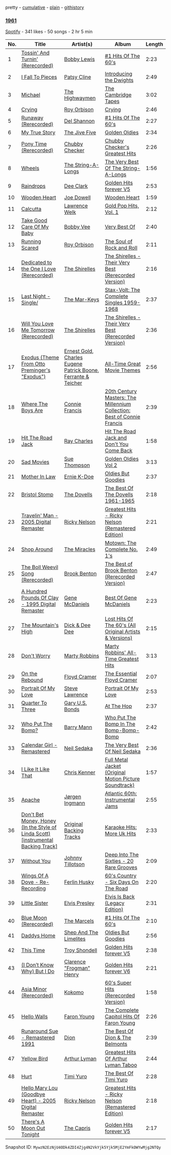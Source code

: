 pretty - [cumulative](/playlists/cumulative/7EhO7YjjFdrNRtTHcRrnnQ.md) - [plain](/playlists/plain/7EhO7YjjFdrNRtTHcRrnnQ) - [githistory](https://github.githistory.xyz/mackorone/spotify-playlist-archive/blob/main/playlists/plain/7EhO7YjjFdrNRtTHcRrnnQ)

### [1961](https://open.spotify.com/playlist/7EhO7YjjFdrNRtTHcRrnnQ)

> 

[Spotify](https://open.spotify.com/user/spotify) - 341 likes - 50 songs - 2 hr 5 min

| No. | Title | Artist(s) | Album | Length |
|---|---|---|---|---|
| 1 | [Tossin' And Turnin' \(Rerecorded\)](https://open.spotify.com/track/4nbfkzqJQmGOBPYyHDInF3) | [Bobby Lewis](https://open.spotify.com/artist/6KfBWaX13etjtEZ4d9aTWW) | [\#1 Hits Of The 60's](https://open.spotify.com/album/6Mio3JCszE0BTyjTmfYsLY) | 2:23 |
| 2 | [I Fall To Pieces](https://open.spotify.com/track/5U2uhwJseYO7eH5nEwPb8z) | [Patsy Cline](https://open.spotify.com/artist/7dNsHhGeGU5MV01r06O8gK) | [Introducing the Dwights](https://open.spotify.com/album/3Z0LdhZyBaeniH7m9VpSrR) | 2:49 |
| 3 | [Michael](https://open.spotify.com/track/5EDhHmezbcIxL6qzPpMlhx) | [The Highwaymen](https://open.spotify.com/artist/42zQWH4QjEPz9xO4tJpgjZ) | [The Cambridge Tapes](https://open.spotify.com/album/1qOswBTXoVWSxyIyQIcfWj) | 3:02 |
| 4 | [Crying](https://open.spotify.com/track/2M3OVvigcmanSnRq1sdlVE) | [Roy Orbison](https://open.spotify.com/artist/0JDkhL4rjiPNEp92jAgJnS) | [Crying](https://open.spotify.com/album/5GYI3MYDtS3pDZOQ29Unr5) | 2:46 |
| 5 | [Runaway \(Rerecorded\)](https://open.spotify.com/track/0E59YEu2gtTp8MoEWV8KFk) | [Del Shannon](https://open.spotify.com/artist/3c8WoNjBfyLJhFObE6RHgs) | [\#1 Hits Of The 60's](https://open.spotify.com/album/6Mio3JCszE0BTyjTmfYsLY) | 2:27 |
| 6 | [My True Story](https://open.spotify.com/track/2Dnosc9eeTGYSBjNlcqhkz) | [The Jive Five](https://open.spotify.com/artist/2HWsf577KqaPhXyBFzei7L) | [Golden Oldies](https://open.spotify.com/album/4jiyg7yYn3iMkHsU13XsLc) | 2:34 |
| 7 | [Pony Time \(Rerecorded\)](https://open.spotify.com/track/6eQCOABK6G41PBTaHXeR4Y) | [Chubby Checker](https://open.spotify.com/artist/7qQJQ3YtcGlqaLg5tcypN2) | [Chubby Checker's Greatest Hits](https://open.spotify.com/album/1nH3Sc0ajdHMJUzRlme2nk) | 2:26 |
| 8 | [Wheels](https://open.spotify.com/track/789lq0oHhOa4pHh2y9rjkN) | [The String\-A\-Longs](https://open.spotify.com/artist/7CG3fjmCcZHXOnxYrpgE6W) | [The Very Best Of The String\-A\-Longs](https://open.spotify.com/album/7bdYWc82ghgo6dCOupoVpp) | 1:56 |
| 9 | [Raindrops](https://open.spotify.com/track/15Mgtv48qiYKrGuAWugXGe) | [Dee Clark](https://open.spotify.com/artist/6PyZY3e7wgYgRdegqvqhSo) | [Golden Hits forever V5](https://open.spotify.com/album/7aDs155Ps2HI81WIrqQ6Oh) | 2:53 |
| 10 | [Wooden Heart](https://open.spotify.com/track/7h5V6w1ZGb8VHlq6HHbCoY) | [Joe Dowell](https://open.spotify.com/artist/1b5taabb9eKSbyzVFVtEjh) | [Wooden Heart](https://open.spotify.com/album/2WoXvDJbgfpgdi7zStiZmO) | 1:59 |
| 11 | [Calcutta](https://open.spotify.com/track/6G43xPTXl0zVgTajZMhW0y) | [Lawrence Welk](https://open.spotify.com/artist/2GMH35k5oLCjzYpn5HbaD8) | [Gold Pop Hits, Vol\. 1](https://open.spotify.com/album/40Yzx8QGyYyke893SEqY5m) | 2:12 |
| 12 | [Take Good Care Of My Baby](https://open.spotify.com/track/19ZAI2LNUDj8TVpA6GwVWS) | [Bobby Vee](https://open.spotify.com/artist/5MX2l6ewjOaeWn1lYNhzlO) | [Very Best Of](https://open.spotify.com/album/7d0HZUrDOmRKEzHvJv3ITe) | 2:40 |
| 13 | [Running Scared](https://open.spotify.com/track/3aVE8eVqfZrGapoJlZxwIY) | [Roy Orbison](https://open.spotify.com/artist/0JDkhL4rjiPNEp92jAgJnS) | [The Soul of Rock and Roll](https://open.spotify.com/album/6VRhs2rkIAiREYXkVBAznF) | 2:11 |
| 14 | [Dedicated to the One I Love \(Rerecorded\)](https://open.spotify.com/track/365aSqfttyHcCsUZyJqVlg) | [The Shirelles](https://open.spotify.com/artist/0x83OBqixqdCHnStP5VMcn) | [The Shirelles \- Their Very Best \(Rerecorded Version\)](https://open.spotify.com/album/7drJ2KUsPcmRcmcYv77FK2) | 2:16 |
| 15 | [Last Night \- Single/](https://open.spotify.com/track/6oAOIKatIRmIrHgKJUq3Pn) | [The Mar\-Keys](https://open.spotify.com/artist/4EYRKWX3RvHihDHDr8TocR) | [Stax\-Volt: The Complete Singles 1959\-1968](https://open.spotify.com/album/0RPeS6tlJfJt1GQ1XilhkH) | 2:37 |
| 16 | [Will You Love Me Tomorrow \(Rerecorded\)](https://open.spotify.com/track/3k0Ow4RdqhAi9Xi4hymx2j) | [The Shirelles](https://open.spotify.com/artist/0x83OBqixqdCHnStP5VMcn) | [The Shirelles \- Their Very Best \(Rerecorded Version\)](https://open.spotify.com/album/7drJ2KUsPcmRcmcYv77FK2) | 2:36 |
| 17 | [Exodus \(Theme From Otto Preminger's "Exodus"\)](https://open.spotify.com/track/4pKUJwmq9mYcs1KNUsqAHH) | [Ernest Gold](https://open.spotify.com/artist/41SzGMVZclC44YTVneXHlE), [Charles Eugene Patrick Boone](https://open.spotify.com/artist/6nqkjhZ5YWO4AKDD2wHXMq), [Ferrante & Teicher](https://open.spotify.com/artist/17rSwcIT9qu1OybU1lReJB) | [All\-Time Great Movie Themes](https://open.spotify.com/album/2p2qPa5OyxOHLZM0ti8nmL) | 2:56 |
| 18 | [Where The Boys Are](https://open.spotify.com/track/6N3LlP0e7sWkNaTw8aXEnX) | [Connie Francis](https://open.spotify.com/artist/3EY5DxGdy7x4GelivOjS2Q) | [20th Century Masters: The Millennium Collection: Best of Connie Francis](https://open.spotify.com/album/3B3SalHPlLiQvwftRPYXcN) | 2:39 |
| 19 | [Hit The Road Jack](https://open.spotify.com/track/3otXVqKkFcmc8gics3zxVS) | [Ray Charles](https://open.spotify.com/artist/1eYhYunlNJlDoQhtYBvPsi) | [Hit The Road Jack and Don't You Come Back](https://open.spotify.com/album/2BrLSZzr3ryjGOhY75G9Ne) | 1:58 |
| 20 | [Sad Movies](https://open.spotify.com/track/1D5EXAiJbsw08mRKFGW2xO) | [Sue Thompson](https://open.spotify.com/artist/4KCnuZQWRl9FEwAcduZhP9) | [Golden Oldies Vol 2](https://open.spotify.com/album/2BPeZ7fpH4MpxEftTq41xM) | 3:13 |
| 21 | [Mother In Law](https://open.spotify.com/track/2l4fBmSX9cOeDq6MMQtAEV) | [Ernie K\-Doe](https://open.spotify.com/artist/3ybBNyjii40yY104IZkcly) | [Oldies But Goodies](https://open.spotify.com/album/1PfyeXVGmSGjhbUoWekrLD) | 2:37 |
| 22 | [Bristol Stomp](https://open.spotify.com/track/0B1cm1Z7J9v8Wug9idr8T6) | [The Dovells](https://open.spotify.com/artist/6LaraO4gcDKWw0fwIOTodm) | [The Best Of The Dovells 1961\-1965](https://open.spotify.com/album/2nVaoyKCz1nGdNny3bqoUm) | 2:18 |
| 23 | [Travelin' Man \- 2005 Digital Remaster](https://open.spotify.com/track/0LA0c8SIOnKNHfEd8LZoac) | [Ricky Nelson](https://open.spotify.com/artist/73sSFVlM6pkweLXE8qw1OS) | [Greatest Hits \- Ricky Nelson \(Remastered Edition\)](https://open.spotify.com/album/6JohQ1VCMCTwDmj2vpY6FD) | 2:21 |
| 24 | [Shop Around](https://open.spotify.com/track/0bd61NWrbAY48KFvDuq3tF) | [The Miracles](https://open.spotify.com/artist/6TqQLejnHXMGr7KcegxUND) | [Motown: The Complete No\. 1's](https://open.spotify.com/album/0iv3gV69jA1YY2H0UTy9yF) | 2:49 |
| 25 | [The Boll Weevil Song \(Rerecorded\)](https://open.spotify.com/track/4Hw8ZdplPYWDBkJqCPAgRP) | [Brook Benton](https://open.spotify.com/artist/2ttm3uT0N1RN7vwKv1pQgh) | [The Best of Brook Benton \(Rerecorded Version\)](https://open.spotify.com/album/7ILTWBBK4BX4RajMXxMrMA) | 2:47 |
| 26 | [A Hundred Pounds Of Clay \- 1995 Digital Remaster](https://open.spotify.com/track/2WRPCPMu1Qadq0J7Af8aCC) | [Gene McDaniels](https://open.spotify.com/artist/6I7tqjEzznFPrardDfvsvq) | [Best Of Gene McDaniels](https://open.spotify.com/album/2MZI44uUGjAPHIJd2olyQH) | 2:23 |
| 27 | [The Mountain's High](https://open.spotify.com/track/0YVlMTY2kaQc2fxu2ezlI6) | [Dick & Dee Dee](https://open.spotify.com/artist/6TLwl6BCLZ5D1jwn4l2KGh) | [Lost Hits Of The 60's \(All Original Artists & Versions\)](https://open.spotify.com/album/5n3yhXw0DNTRIpSfRE98tT) | 2:15 |
| 28 | [Don't Worry](https://open.spotify.com/track/1xFTK0nWCUHiAhNA7w9aei) | [Marty Robbins](https://open.spotify.com/artist/0Xi59sEw38vRvwleSAVqoo) | [Marty Robbins' All\-Time Greatest Hits](https://open.spotify.com/album/0BUwybdSAULe982sAEKjfE) | 3:13 |
| 29 | [On the Rebound](https://open.spotify.com/track/4QjrLPqpSYSlLV6mqELvVg) | [Floyd Cramer](https://open.spotify.com/artist/6DQ6mdEhxCgHPqfX1niZZK) | [The Essential Floyd Cramer](https://open.spotify.com/album/1P4nnFm1S5OqHSfXlggBEV) | 2:07 |
| 30 | [Portrait Of My Love](https://open.spotify.com/track/0iwv2DTT8TOEnrKQ4l4P77) | [Steve Lawrence](https://open.spotify.com/artist/271pvVqDFiREx6PqzwOX8p) | [Portrait Of My Love](https://open.spotify.com/album/0YXZCASpXbZo1PVqe8f4MO) | 2:53 |
| 31 | [Quarter To Three](https://open.spotify.com/track/1LW2cxcZtwBumNd6ZrfCsL) | [Gary U.S\. Bonds](https://open.spotify.com/artist/1Qw8MHpjYxm9Xf0O1ZfPiX) | [At The Hop](https://open.spotify.com/album/2Dv69A0gikPgoPOPWIRAVL) | 2:37 |
| 32 | [Who Put The Bomp?](https://open.spotify.com/track/1zjzLPwQi3qoKndgNurI29) | [Barry Mann](https://open.spotify.com/artist/3OmuR7XFXBig8yLeMSm9mU) | [Who Put The Bomp In The Bomp\-Bomp\-Bomp](https://open.spotify.com/album/4u6c0El5f78GfHj8vQEmrK) | 2:42 |
| 33 | [Calendar Girl \- Remastered](https://open.spotify.com/track/1Pg2yx1drvE8uJhMCnIpGN) | [Neil Sedaka](https://open.spotify.com/artist/5N6GwJzOcOY5kv8p0NjhYL) | [The Very Best Of Neil Sedaka](https://open.spotify.com/album/4LEVq549JUbYQmzma1NzEl) | 2:36 |
| 34 | [I Like It Like That](https://open.spotify.com/track/5wIxMTfyrSEx4w1MxaM96c) | [Chris Kenner](https://open.spotify.com/artist/3mCIMoeTyKjHlgNv7wFZYI) | [Full Metal Jacket \(Original Motion Picture Soundtrack\)](https://open.spotify.com/album/3tpJtzZm4Urb0n2ITN5mwF) | 1:57 |
| 35 | [Apache](https://open.spotify.com/track/0FKNRNN2mcY9dBjenoxbeY) | [Jørgen Ingmann](https://open.spotify.com/artist/1mUxA8Bcd9qdMgH9uMOIQb) | [Atlantic 60th: Instrumental Jams](https://open.spotify.com/album/4pOVCX3BM02U0AudLBVoQG) | 2:55 |
| 36 | [Don't Bet Money, Honey \(In the Style of Linda Scott\) \[instrumental Backing Track\]](https://open.spotify.com/track/7tAjijxeQ8hT7HuRI4BltI) | [Original Backing Tracks](https://open.spotify.com/artist/3zTYSIlGGbY2wLixqetrvM) | [Karaoke Hits: More Uk Hits](https://open.spotify.com/album/0Y4tISfZNfwU0j1TTZSlHC) | 2:33 |
| 37 | [Without You](https://open.spotify.com/track/69f7vu51cpC4TM6MKrqJOi) | [Johnny Tillotson](https://open.spotify.com/artist/36msvw9B10rxW90NSQ2794) | [Deep Into The Sixties \- 20 Rare Grooves](https://open.spotify.com/album/3pHHT1JwvLNu89JUbfADaW) | 2:09 |
| 38 | [Wings Of A Dove \- Re\-Recording](https://open.spotify.com/track/6q5UzeMm00DBIkKv8uL18e) | [Ferlin Husky](https://open.spotify.com/artist/0szj7Sxtyluyjc2Arj0njB) | [60's Country \- Six Days On The Road](https://open.spotify.com/album/7bePNwwUP5oUzBKPlJAQba) | 2:20 |
| 39 | [Little Sister](https://open.spotify.com/track/2uy2PS2vq6uwZItb2waSrF) | [Elvis Presley](https://open.spotify.com/artist/43ZHCT0cAZBISjO8DG9PnE) | [Elvis Is Back \(Legacy Edition\)](https://open.spotify.com/album/0kpojnjqQ487UnNJXMlylU) | 2:31 |
| 40 | [Blue Moon \(Rerecorded\)](https://open.spotify.com/track/7CIv316ZKCQhkspH80kiUC) | [The Marcels](https://open.spotify.com/artist/1JQYskbOoudT9cylam24a3) | [\#1 Hits Of The 60's](https://open.spotify.com/album/6Mio3JCszE0BTyjTmfYsLY) | 2:10 |
| 41 | [Daddys Home](https://open.spotify.com/track/0uTWICEvYa78HlUyt5JbUU) | [Shep And The Limelites](https://open.spotify.com/artist/3xaiq6cHhYX5xclwRkT6Jf) | [Oldies But Goodies](https://open.spotify.com/album/1PfyeXVGmSGjhbUoWekrLD) | 2:56 |
| 42 | [This Time](https://open.spotify.com/track/5hqNWobmQ9yYtIuEbcoS7w) | [Troy Shondell](https://open.spotify.com/artist/4R3U54HaBxqbw1ey5lMcXQ) | [Golden Hits forever V5](https://open.spotify.com/album/7aDs155Ps2HI81WIrqQ6Oh) | 2:38 |
| 43 | [\(I Don’t Know Why\) But I Do](https://open.spotify.com/track/3DrHuyEwZ93vQFgDltpauz) | [Clarence "Frogman" Henry](https://open.spotify.com/artist/3EYYw0bxDMBYfLoBehpsNf) | [Golden Hits forever V6](https://open.spotify.com/album/59AvmMCslqiSj8qz3Y5vEo) | 2:21 |
| 44 | [Asia Minor \(Rerecorded\)](https://open.spotify.com/track/4uNAdFLTuiIhDtbZsq31Og) | [Kokomo](https://open.spotify.com/artist/00FrqfQ1NB4Dlr10yUP4Hr) | [60's Super Hits \(Rerecorded Version\)](https://open.spotify.com/album/5S5TwSmNCvK8ttbDLyA32d) | 1:58 |
| 45 | [Hello Walls](https://open.spotify.com/track/4dim8F8t01qimHOmr6S3Gd) | [Faron Young](https://open.spotify.com/artist/6uvq6FeVsmhOWfJHxVNeBL) | [The Complete Capitol Hits Of Faron Young](https://open.spotify.com/album/26KWAh3Wvw9LjeyxjTEZqa) | 2:26 |
| 46 | [Runaround Sue \- Remastered 1991](https://open.spotify.com/track/6AL6Wbn1xA3R86vAvuiho5) | [Dion](https://open.spotify.com/artist/15FyiY3ChN0QRspHIQYq0W) | [The Best Of Dion & The Belmonts](https://open.spotify.com/album/4XCCPbgyV1L06tIZmQYFwu) | 2:39 |
| 47 | [Yellow Bird](https://open.spotify.com/track/2vLDQqTeIGJsShqHOt4yUx) | [Arthur Lyman](https://open.spotify.com/artist/4UAjW7ABQfMm5F88xCtQln) | [Greatest Hits Of Arthur Lyman Taboo](https://open.spotify.com/album/0cVVclcFM23MjZi5eyE0YV) | 2:44 |
| 48 | [Hurt](https://open.spotify.com/track/6mqfq8EdYoV07TXM2rgPgb) | [Timi Yuro](https://open.spotify.com/artist/2JyxVsEiD9HVRM7CtFaLCK) | [The Best Of Timi Yuro](https://open.spotify.com/album/18UaMS0uVYtzsIoDIS5v3P) | 2:28 |
| 49 | [Hello Mary Lou \(Goodbye Heart\) \- 2005 Digital Remaster](https://open.spotify.com/track/4bnULOWizYveoiu141901k) | [Ricky Nelson](https://open.spotify.com/artist/73sSFVlM6pkweLXE8qw1OS) | [Greatest Hits \- Ricky Nelson \(Remastered Edition\)](https://open.spotify.com/album/6JohQ1VCMCTwDmj2vpY6FD) | 2:18 |
| 50 | [There's A Moon Out Tonight](https://open.spotify.com/track/0aYthEZhdcr2xMAJzh4NEE) | [The Capris](https://open.spotify.com/artist/42SCX0E1m3YSaY2l3zHVJ4) | [Golden Hits forever V5](https://open.spotify.com/album/7aDs155Ps2HI81WIrqQ6Oh) | 2:17 |

Snapshot ID: `MywzN2EzNjU4ODk4ZDI4Zjg4N2VkYjk5Yjk5MjE2YmFkOWYwMjg2NTQy`
